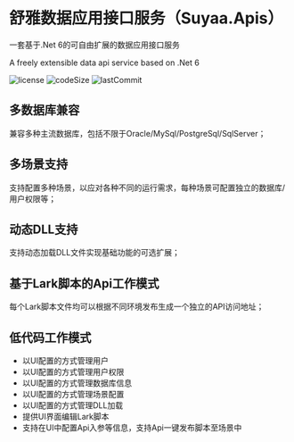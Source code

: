 # 舒雅数据应用接口服务（Suyaa.Apis）

一套基于.Net 6的可自由扩展的数据应用接口服务

A freely extensible data api service based on .Net 6

![license](https://img.shields.io/github/license/SuyaaUI/Suyaa.Apis)
![codeSize](https://img.shields.io/github/languages/code-size/SuyaaUI/Suyaa.Apis)
![lastCommit](https://img.shields.io/github/last-commit/SuyaaUI/Suyaa.Apis)

## 多数据库兼容

兼容多种主流数据库，包括不限于Oracle/MySql/PostgreSql/SqlServer；

## 多场景支持

支持配置多种场景，以应对各种不同的运行需求，每种场景可配置独立的数据库/用户权限等；

## 动态DLL支持

支持动态加载DLL文件实现基础功能的可选扩展；

## 基于Lark脚本的Api工作模式

每个Lark脚本文件均可以根据不同环境发布生成一个独立的API访问地址；

## 低代码工作模式

+ 以UI配置的方式管理用户
+ 以UI配置的方式管理用户权限
+ 以UI配置的方式管理数据库信息
+ 以UI配置的方式管理场景配置
+ 以UI配置的方式管理DLL加载
+ 提供UI界面编辑Lark脚本
+ 支持在UI中配置Api入参等信息，支持Api一键发布脚本至场景中
